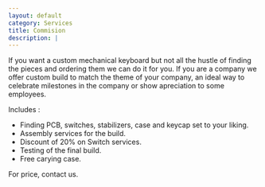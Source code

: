 ```yaml
---
layout: default
category: Services
title: Commision
description: |
---
```


If you want a custom mechanical keyboard but not all the hustle of finding the pieces and ordering them we can do it for you.
If you are a company we offer custom build to match the theme of your company, an ideal way to celebrate milestones in the company or show apreciation to some employees.

Includes :

*  Finding PCB, switches, stabilizers, case and keycap set to your liking.
*  Assembly services for the build.
*  Discount of 20% on Switch services.
*  Testing of the final build.
*  Free carying case.


For price, contact us.
